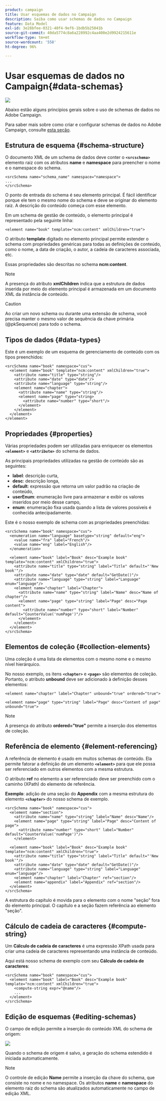 ```yaml
---
product: campaign
title: Usar esquemas de dados no Campaign
description: Saiba como usar schemas de dados no Campaign
feature: Data Model
exl-id: 3e28bfee-0321-40f4-9ef6-1bdb5b25041b
source-git-commit: 40da5774c8a6a228992c4aa400e2d9924215611e
workflow-type: tm+mt
source-wordcount: '558'
ht-degree: 96%

---
```


# Usar esquemas de dados no Campaign{#data-schemas}

![](../../assets/common.svg)

Abaixo estão alguns princípios gerais sobre o uso de schemas de dados no Adobe Campaign.

Para saber mais sobre como criar e configurar schemas de dados no Adobe Campaign, consulte [esta seção](../../configuration/using/about-schema-edition.md).

## Estrutura de esquema {#schema-structure}

O documento XML de um schema de dados deve conter o **`<srcschema>`** elemento raiz com os atributos **name** e **namespace** para preencher o nome e o namespace do schema.

```
<srcSchema name="schema_name" namespace="namespace">
...
</srcSchema>
```

O ponto de entrada do schema é seu elemento principal. É fácil identificar porque ele tem o mesmo nome do schema e deve se originar do elemento raiz. A descrição do conteúdo começa com esse elemento.

Em um schema de gestão de conteúdo, o elemento principal é representado pela seguinte linha:

```
<element name="book" template="ncm:content" xmlChildren="true">
```

O atributo **template** digitado no elemento principal permite estender o schema com propriedades genéricas para todas as definições de conteúdo, como o nome, a data de criação, o autor, a cadeia de caracteres associada, etc.

Essas propriedades são descritas no schema **ncm:content**.

>[!NOTE]
>
>A presença do atributo **xmlChildren** indica que a estrutura de dados inserida por meio do elemento principal é armazenada em um documento XML da instância de conteúdo.

>[!CAUTION]
>
>Ao criar um novo schema ou durante uma extensão de schema, você precisa manter o mesmo valor de sequência da chave primária (@pkSequence) para todo o schema.

## Tipos de dados {#data-types}

Este é um exemplo de um esquema de gerenciamento de conteúdo com os tipos preenchidos:

```
<srcSchema name="book" namespace="cus">
  <element name="book" template="ncm:content" xmlChildren="true">
    <attribute name="title" type="string"/>
    <attribute name="date" type="date"/>
    <attribute name="language" type="string"/>
    <element name="chapter">
      <attribute name="name" type="string"/>
      <element name="page" type="string>
        <attribute name="number" type="short"/>
      </element>
    </element>
  </element>
</element>
```

## Propriedades {#properties}

Várias propriedades podem ser utilizadas para enriquecer os elementos **`<element>`** e **`<attribute>`** do schema de dados.

As principais propriedades utilizadas na gestão de conteúdo são as seguintes:

* **label**: descrição curta,
* **desc**: descrição longa,
* **default**: expressão que retorna um valor padrão na criação de conteúdo,
* **userEnum**: enumeração livre para armazenar e exibir os valores inseridos por meio desse campo,
* **enum**: enumeração fixa usada quando a lista de valores possíveis é conhecida antecipadamente.

Este é o nosso exemplo de schema com as propriedades preenchidas:

```
<srcSchema name="book" namespace="cus">
  <enumeration name="language" basetype="string" default="eng">    
    <value name="fra" label="French"/>    
    <value name="eng" label="English"/>   
  </enumeration>

  <element name="book" label="Book" desc="Example book" template="ncm:content" xmlChildren="true">
    <attribute name="title" type="string" label="Title" default="'New book'"/>
    <attribute name="date" type="date" default="GetDate()"/>
    <attribute name="language" type="string" label="Language" enum="language"/>
    <element name="chapter" label="Chapter">
      <attribute name="name" type="string" label="Name" desc="Name of chapter"/>
      <element name="page" type="string" label="Page" desc="Page content">
        <attribute name="number" type="short" label="Number" default="CounterValue('numPage')"/>
      </element>
    </element>
  </element>
</srcSchema>
```

## Elementos de coleção {#collection-elements}

Uma coleção é uma lista de elementos com o mesmo nome e o mesmo nível hierárquico.

No nosso exemplo, os itens **`<chapter>`** e **`<page>`** são elementos de coleção. Portanto, o atributo **unbound** deve ser adicionado à definição desses elementos:

```
<element name="chapter" label="Chapter" unbound="true" ordered="true">
```

```
<element name="page" type="string" label="Page" desc="Content of page" unbound="true">
```

>[!NOTE]
>
>A presença do atributo **ordered=&quot;true&quot;** permite a inserção dos elementos de coleção.

## Referência de elemento {#element-referencing}

A referência de elemento é usado em muitos schemas de conteúdo. Ela permite fatorar a definição de um elemento **`<element>`** para que ele possa ser referenciado em outros elementos com a mesma estrutura.

O atributo **ref** no elemento a ser referenciado deve ser preenchido com o caminho (XPath) do elemento de referência.

**Exemplo**: adição de uma seção do **Appendix** com a mesma estrutura do elemento **`<chapter>`** do nosso schema de exemplo.

```
<srcSchema name="book" namespace="cus">
  <element name="section">
    <attribute name="name" type="string" label="Name" desc="Name"/>
    <element name="page" type="string" label="Page" desc="Content of page">
      <attribute name="number" type="short" label="Number" default="CounterValue('numPage')"/>
    </element>

  <element name="book" label="Book" desc="Example book" template="ncm:content" xmlChildren="true">
    <attribute name="title" type="string" label="Title" default="'New book'"/>
    <attribute name="date" type="date" default="GetDate()"/>
    <attribute name="language" type="string" label="Language" enum="language"/>
    <element name="chapter" label="Chapter" ref="section"/>
    <element name="appendix" label="Appendix" ref="section"/>
  </element>
</srcSchema>
```

A estrutura do capítulo é movida para o elemento com o nome &quot;seção&quot; fora do elemento principal. O capítulo e a seção fazem referência ao elemento &quot;seção&quot;.

## Cálculo de cadeia de caracteres {#compute-string}

Um **Cálculo de cadeia de caracteres** é uma expressão XPath usada para criar uma cadeia de caracteres representando uma instância de conteúdo.

Aqui está nosso schema de exemplo com seu **Cálculo de cadeia de caracteres**:

```
<srcSchema name="book" namespace="cus">
  <element name="book" label="Book" desc="Example book" template="ncm:content" xmlChildren="true">
    <compute-string expr="@name"/>
    ...
  </element>
</srcSchema>
```

## Edição de esquemas {#editing-schemas}

O campo de edição permite a inserção do conteúdo XML do schema de origem:

![](assets/d_ncs_integration_schema_edition.png)

Quando o schema de origem é salvo, a geração do schema estendido é iniciada automaticamente.

>[!NOTE]
>
>O controle de edição **Name** permite a inserção da chave do schema, que consiste no nome e no namespace. Os atributos **name** e **namespace** do elemento raiz do schema são atualizados automaticamente no campo de edição XML.

